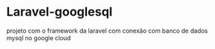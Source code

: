 # Laravel-googlesql
projeto com o framework da laravel com conexão com banco de dados mysql no google cloud 
